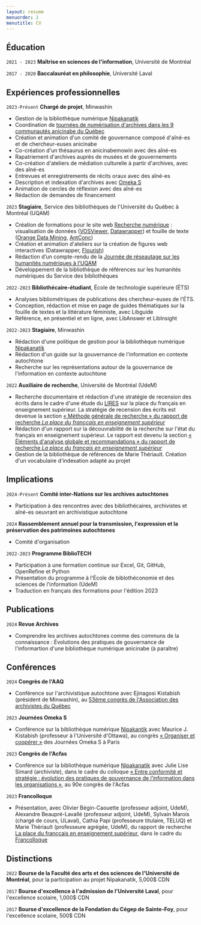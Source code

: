 ```yaml
---
layout: resume
menuorder: 2
menutitle: CV
---
```

## Éducation

`2021 - 2023`
__Maîtrise en sciences de l'information__,
Université de Montréal

`2017 - 2020`
__Baccalauréat en philosophie__,
Université Laval 

## Expériences professionnelles

`2023-Présent`
__Chargé de projet__, Minwashin

- Gestion de la bibliothèque numérique [Nipakanatik](https://nipakanatik.org/s/nipakanatik/page/accueil)
- Coordination de [tournées de numérisation d'archives dans les 9 communautés anicinabe du Québec](https://ici.radio-canada.ca/espaces-autochtones/2017722/anishinaabe-histoire-archives-numeriques-minwashin)
- Création et animation d'un comité de gouvernance composé d'aîné-es et de chercheur-euses anicinabe
- Co-création d'un thésaurus en anicinabemowin avec des aîné-es
- Rapatriement d'archives auprès de musées et de gouvernements
- Co-création d'ateliers de médiation culturelle à partir d'archives, avec des aîné-es
- Entrevues et enregistrements de récits oraux avec des aîné-es
- Description et indexation d'archives avec [Omeka S](https://omeka.org/)
- Animation de cercles de réflexion avec des aîné-es
- Rédaction de demandes de financement

`2023`
__Stagiaire__, Service des bibliothèques de l'Université du Québec à Montréal (UQAM)

- Création de formations pour le site web [Recherche numérique](https://recherchenumerique.uqam.ca/) : visualisation de données ([VOSViewer](https://www.vosviewer.com/), [Datawrapper](https://www.datawrapper.de/)) et fouille de texte ([Orange Data Mining](https://orangedatamining.com/), [AntConc](https://www.laurenceanthony.net/software/antconc/))
- Création et animation d'ateliers sur la création de figures web interactives (Datawrapper, [Flourish](https://flourish.studio/))
- Rédaction d’un compte-rendu de la [Journée de réseautage sur les humanités numériques à l'UQAM](https://evenements.uqam.ca/evenements/journee-de-reseautage-sur-les-humanites-numeriques-a-l-uqam/25174?date=2023-05-03_09-30-00)
- Développement de la bibliothèque de références sur les humanités numériques du Service des bibliothèques

`2022-2023`
__Bibliothécaire-étudiant__, École de technologie supérieure (ÉTS)

- Analyses bibliométriques de publications des chercheur-euses de l'ÉTS.
- Conception, rédaction et mise en page de guides thématiques sur la fouille de textes et la littérature féministe, avec Libguide
- Référence, en présentiel et en ligne, avec LibAnswer et LibInsight

`2022-2023`
__Stagiaire__, Minwashin

- Rédaction d'une politique de gestion pour la bibliothèque numérique [Nipakanatik](https://dev.nipakanatik.org/s/nipakanatik/page/accueil)
- Rédaction d'un guide sur la gouvernance de l'information en contexte autochtone
- Recherche sur les représentations autour de la gouvernance de l'information en contexte autochtone

`2022`
__Auxiliaire de recherche__, Université de Montréal (UdeM)

- Recherche documentaire et rédaction d'une stratégie de recension des écrits dans le cadre d'une étude du [LIRES](https://www.lires.ca/) sur la place du français en enseignement supérieur. La stratégie de recension des écrits est devenue la section [« Méthode générale de recherche » du rapport de recherche _La place du françcais en enseignement supérieur_](https://documentation.lacsq.org/in/documentViewer.xhtml?id=1e180c36-2393-446f-bde9-9af08649fafc&locale=fr&file=/in/rest/annotationSVC/DownloadWatermarkedAttachment/attach_upload_94ec85f8-e51f-4d1c-b129-76e952240280#%5B%7B%22num%22%3A31%2C%22gen%22%3A0%7D%2C%7B%22name%22%3A%22XYZ%22%7D%2C68%2C234%2C0%5D)
- Rédaction d'un rapport sur la découvrabilité de la recherche sur l'état du français en enseignement supérieur. Le rapport est devenu la section [« Éléments d'analyse globale et recommandations » du rapport de recherche _La place du français en enseignement supérieur_](https://documentation.lacsq.org/in/documentViewer.xhtml?id=1e180c36-2393-446f-bde9-9af08649fafc&locale=fr&file=/in/rest/annotationSVC/DownloadWatermarkedAttachment/attach_upload_94ec85f8-e51f-4d1c-b129-76e952240280#%5B%7B%22num%22%3A85%2C%22gen%22%3A0%7D%2C%7B%22name%22%3A%22XYZ%22%7D%2C84%2C379%2C0%5D)
- Gestion de la bibliothèque de références de Marie Thériault. Création d'un vocabulaire d'indexation adapté au projet

## Implications

`2024-Présent`
__Comité inter-Nations sur les archives autochtones__
- Participation à des rencontres avec des bibliothécaires, archivistes et aîné-es oeuvrant en archivistique autochtone

`2024`
__Rassemblement annuel pour la transmission, l'expression et la préservation des patrimoines autochtones__
-  Comité d'organisation

`2022-2023`
__Programme BiblioTECH__

- Participation à une formation continue sur Excel, Git, GitHub, OpenRefine et Python
- Présentation du programme à l'École de biblothéconomie et des sciences de l'information (UdeM)
- Traduction en français des formations pour l'édition 2023

## Publications

`2024`
__Revue Archives__
- Comprendre les archives autochtones comme des communs de la connaissance : Évolutions des pratiques de gouvernance de l'informartion d'une bibliothèque numérique anicinabe (à paraître)

## Conférences

`2024`
__Congrès de l'AAQ__
- Conférence sur l'archivistique autochtone avec Ejinagosi Kistabish (président de Minwashin), au [53ème congrès de l'Association des archivistes du Québec](https://archivistes.qc.ca/publication-du-programme-preliminaire-du-congres-2024/)

`2023`
__Journées Omeka S__

- Conférence sur la bibliothèque numérique [Nipakantik](https://nipakanatik.org/s/nipakanatik/page/accueil) avec Maurice J. Kistabish (professeur à l'Université d'Ottawa), au congrès [« Organiser et coopérer »](https://omeka.sciencesconf.org/resource/page/id/16) des Journées Omeka S à Paris

`2023`
__Congrès de l'Acfas__

- Conférence sur la bibliothèque numérique [Nipakanatik](https://nipakanatik.org/s/nipakanatik/page/accueil) avec Julie Lise Simard (archiviste), dans le cadre du colloque [« Entre conformité et stratégie : évolution des pratiques de gouvernance de l’information dans les organisations »](https://www.acfas.ca/evenements/congres/programme-preliminaire/300/301), au 90e congrès de l'Acfas

`2023`
__Francolloque__

- Présentation, avec Olivier Bégin-Caouette (professeur adjoint, UdeM), Alexandre Beaupré-Lavallé (professeur adjoint, UdeM), Sylvain Marois (chargé de cours, ULaval), Cathia Papi (professeure titulaire, TELUQ) et Marie Thériault (professeure agrégée, UdeM), du rapport de recherche [La place du françcais en enseignement supérieur](https://documentation.lacsq.org/in/documentViewer.xhtml?id=1e180c36-2393-446f-bde9-9af08649fafc&locale=fr&file=/in/rest/annotationSVC/DownloadWatermarkedAttachment/attach_upload_94ec85f8-e51f-4d1c-b129-76e952240280), dans le cadre du [Francolloque](https://francolloque.lacsq.org/programmation/)

## Distinctions

`2022`
__Bourse de la Faculté des arts et des sciences de l'Université de Montréal__, pour la participation au projet Nipakanatik, 5,000$ CDN

`2017`
__Bourse d'excellence à l'admission de l'Université Laval__, pour l'excellence scolaire, 1,000$ CDN

`2017`
__Bourse d'excellence de la Fondation du Cégep de Sainte-Foy__, pour l'excellence scolaire, 500$ CDN

<!-- ### Footer

Last updated: 2023 -->


